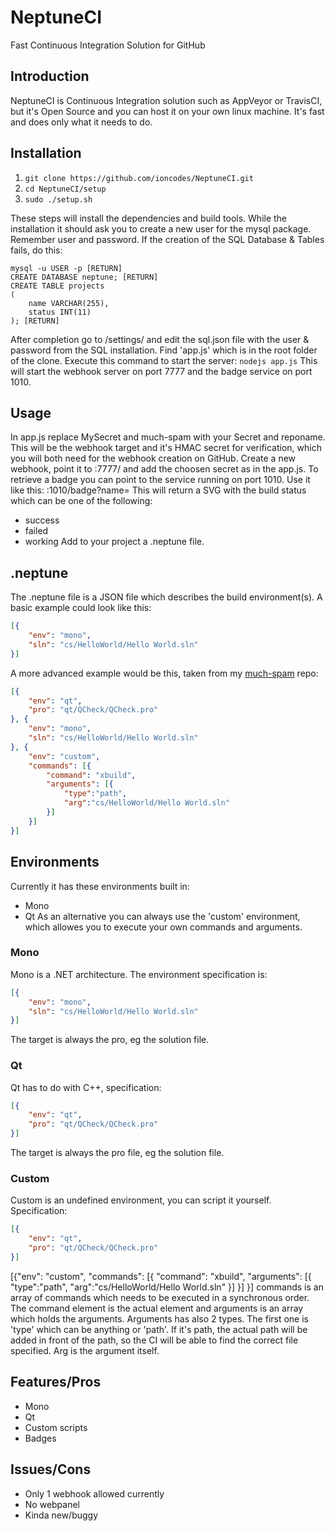 # NeptuneCI
Fast Continuous Integration Solution for GitHub

## Introduction
NeptuneCI is Continuous Integration solution such as AppVeyor or TravisCI, but it's Open Source and you can host it on your own linux machine.
It's fast and does only what it needs to do.

## Installation
1. ```git clone https://github.com/ioncodes/NeptuneCI.git```
2. ```cd NeptuneCI/setup```
3. ```sudo ./setup.sh```

These steps will install the dependencies and build tools.
While the installation it should ask you to create a new user for the mysql package. Remember user and password.
If the creation of the SQL Database & Tables fails, do this:
```
mysql -u USER -p [RETURN]
CREATE DATABASE neptune; [RETURN]
CREATE TABLE projects
(
    name VARCHAR(255),
    status INT(11)
); [RETURN]
```
After completion go to /settings/ and edit the sql.json file with the user & password from the SQL installation.
Find 'app.js' which is in the root folder of the clone.
Execute this command to start the server:
```nodejs app.js```
This will start the webhook server on port 7777 and the badge service on port 1010.

## Usage
In app.js replace MySecret and much-spam with your Secret and reponame. This will be the webhook target and it's HMAC secret for verification, which you will both need for the webhook creation on GitHub.
Create a new webhook, point it to <your-server>:7777/<webhook-path> and add the choosen secret as in the app.js.
To retrieve a badge you can point to the service running on port 1010.
Use it like this:
<your-server>:1010/badge?name=<your-path-name>
This will return a SVG with the build status which can be one of the following:
- success
- failed
- working
Add to your project a .neptune file.

## .neptune
The .neptune file is a JSON file which describes the build environment(s). A basic example could look like this:
```json
[{
	"env": "mono",
	"sln": "cs/HelloWorld/Hello World.sln"
}]
```

A more advanced example would be this, taken from my [much-spam](https://github.com/ioncodes/much-spam) repo:
```json
[{
	"env": "qt",
	"pro": "qt/QCheck/QCheck.pro"
}, {
	"env": "mono",
	"sln": "cs/HelloWorld/Hello World.sln"
}, {
	"env": "custom",
	"commands": [{
		"command": "xbuild",
		"arguments": [{
			"type":"path",
			"arg":"cs/HelloWorld/Hello World.sln"
		}]
	}]
}]
```

## Environments
Currently it has these environments built in:
- Mono
- Qt
As an alternative you can always use the 'custom' environment, which allowes you to execute your own commands and arguments.

### Mono
Mono is a .NET architecture. The environment specification is:
```json
[{
	"env": "mono",
	"sln": "cs/HelloWorld/Hello World.sln"
}]
```
The target is always the pro, eg the solution file.

### Qt
Qt has to do with C++, specification:
```json
[{
	"env": "qt",
	"pro": "qt/QCheck/QCheck.pro"
}]
```
The target is always the pro file, eg the solution file.

### Custom
Custom is an undefined environment, you can script it yourself. Specification:
```json
[{
	"env": "qt",
	"pro": "qt/QCheck/QCheck.pro"
}]
```
[{"env": "custom",
	"commands": [{
		"command": "xbuild",
		"arguments": [{
			"type":"path",
			"arg":"cs/HelloWorld/Hello World.sln"
		}]
	}]
}]
commands is an array of commands which needs to be executed in a synchronous order. The command element is the actual element and arguments is an array which holds the arguments.
Arguments has also 2 types. The first one is 'type' which can be anything or 'path'. If it's path, the actual path will be added in front of the path, so the CI will be able to find the correct file specified.
Arg is the argument itself.

## Features/Pros
- Mono
- Qt
- Custom scripts
- Badges

## Issues/Cons
- Only 1 webhook allowed currently
- No webpanel
- Kinda new/buggy
